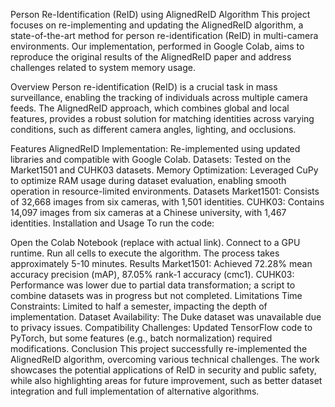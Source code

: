 
Person Re-Identification (ReID) using AlignedReID Algorithm
This project focuses on re-implementing and updating the AlignedReID algorithm, a state-of-the-art method for person re-identification (ReID) in multi-camera environments. Our implementation, performed in Google Colab, aims to reproduce the original results of the AlignedReID paper and address challenges related to system memory usage.

Overview
Person re-identification (ReID) is a crucial task in mass surveillance, enabling the tracking of individuals across multiple camera feeds. The AlignedReID approach, which combines global and local features, provides a robust solution for matching identities across varying conditions, such as different camera angles, lighting, and occlusions.

Features
AlignedReID Implementation: Re-implemented using updated libraries and compatible with Google Colab.
Datasets: Tested on the Market1501 and CUHK03 datasets.
Memory Optimization: Leveraged CuPy to optimize RAM usage during dataset evaluation, enabling smooth operation in resource-limited environments.
Datasets
Market1501: Consists of 32,668 images from six cameras, with 1,501 identities.
CUHK03: Contains 14,097 images from six cameras at a Chinese university, with 1,467 identities.
Installation and Usage
To run the code:

Open the Colab Notebook (replace with actual link).
Connect to a GPU runtime.
Run all cells to execute the algorithm. The process takes approximately 5-10 minutes.
Results
Market1501: Achieved 72.28% mean accuracy precision (mAP), 87.05% rank-1 accuracy (cmc1).
CUHK03: Performance was lower due to partial data transformation; a script to combine datasets was in progress but not completed.
Limitations
Time Constraints: Limited to half a semester, impacting the depth of implementation.
Dataset Availability: The Duke dataset was unavailable due to privacy issues.
Compatibility Challenges: Updated TensorFlow code to PyTorch, but some features (e.g., batch normalization) required modifications.
Conclusion
This project successfully re-implemented the AlignedReID algorithm, overcoming various technical challenges. The work showcases the potential applications of ReID in security and public safety, while also highlighting areas for future improvement, such as better dataset integration and full implementation of alternative algorithms.

